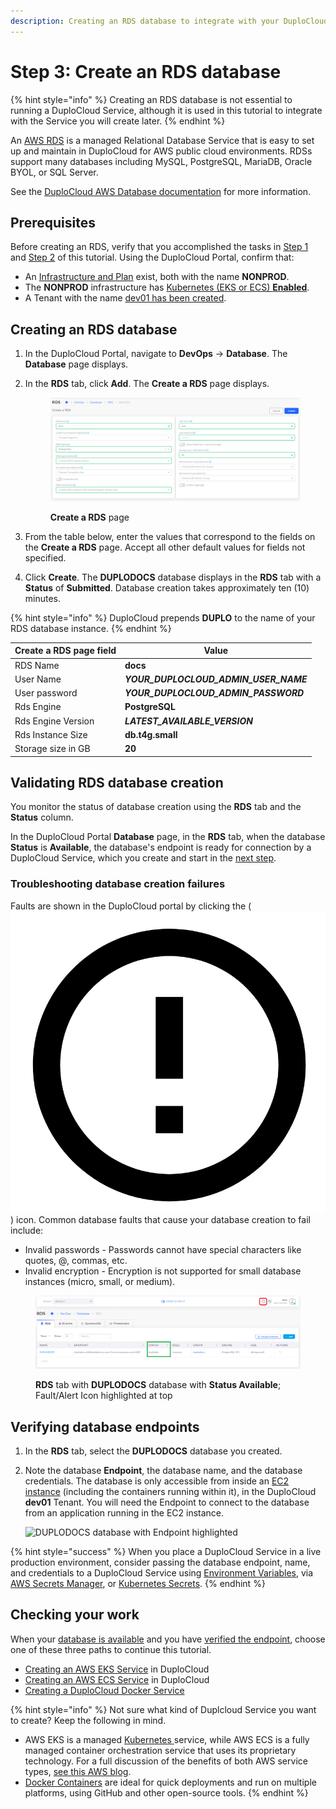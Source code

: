 ```yaml
---
description: Creating an RDS database to integrate with your DuploCloud Service
---
```


# Step 3: Create an RDS database

{% hint style="info" %}
Creating an RDS database is not essential to running a DuploCloud Service, although it is used in this tutorial to integrate with the Service you will create later.
{% endhint %}

An [AWS RDS](https://aws.amazon.com/free/database/?trk=83add82a-8e52-4837-bc73-c323da62d78c\&sc\_channel=ps\&ef\_id=CjwKCAjwp6CkBhB\_EiwAlQVyxYi50yWfBj5SSxs6-gaDSqftnxbBO6Plfy0pYWyyxrZ3zI0goU6bLRoCGkQQAvD\_BwE:G:s\&s\_kwcid=AL!4422!3!610000101516!e!!g!!amazon%20database%20hosting!11086562318!108339552363) is a managed Relational Database Service that is easy to set up and maintain in DuploCloud for AWS public cloud environments. RDSs support many databases including MySQL, PostgreSQL, MariaDB, Oracle BYOL, or SQL Server. &#x20;

&#x20;See the [DuploCloud AWS Database documentation](../aws-services/database/) for more information.

## Prerequisites <a href="#0-toc-title" id="0-toc-title"></a>

Before creating an RDS, verify that you accomplished the tasks in [Step 1](step-1-infrastructure.md) and [Step 2](step-2-tenant.md) of this tutorial. Using the DuploCloud Portal, confirm that:

* An [Infrastructure and Plan](step-1-infrastructure.md) exist, both with the name **NONPROD**.
* The **NONPROD** infrastructure has [Kubernetes (EKS or ECS) **Enabled**](step-1-infrastructure.md#check-your-work).&#x20;
* A Tenant with the name [dev01 has been created](step-2-tenant.md).

## Creating an RDS database <a href="#0-toc-title" id="0-toc-title"></a>

1. In the DuploCloud Portal, navigate to **DevOps** -> **Database**. The **Database** page displays.
2.  In the **RDS** tab, click **Add**. The **Create a RDS** page displays.

    <figure><img src="../../.gitbook/assets/AWS_QS_5 (1).png" alt=""><figcaption><p><strong>Create a RDS</strong> page</p></figcaption></figure>
3. From the table below, enter the values that correspond to the fields on the **Create a RDS** page. Accept all other default values for fields not specified.&#x20;
4. Click **Create**. The **DUPLODOCS** database displays in the **RDS** tab with a **Status** of **Submitted**. Database creation takes approximately ten (10) minutes.&#x20;

{% hint style="info" %}
DuploCloud prepends **DUPLO** to the name of your RDS database instance.
{% endhint %}

| Create a RDS page field | Value                                     |
| ----------------------- | ----------------------------------------- |
| RDS Name                | **docs**                                  |
| User Name               | _**YOUR\_DUPLOCLOUD\_ADMIN\_USER\_NAME**_ |
| User password           | _**YOUR\_DUPLOCLOUD\_ADMIN\_PASSWORD**_   |
| Rds Engine              | **PostgreSQL**                            |
| Rds Engine Version      | _**LATEST\_AVAILABLE\_VERSION**_          |
| Rds Instance Size       | **db.t4g.small**                          |
| Storage size in GB      | **20**                                    |

## Validating RDS database creation <a href="#1-toc-title" id="1-toc-title"></a>

You monitor the status of database creation using the **RDS** tab and the **Status** column.&#x20;

In the DuploCloud Portal **Database** page, in the **RDS** tab, when the database **Status** is **Available**, the database's endpoint is ready for connection by a DuploCloud Service, which you create and start in the [next step](step-4-create-a-rds-database.md#checking-your-work).

### Troubleshooting database creation failures

Faults are shown in the DuploCloud portal by clicking the ( <img src="../../.gitbook/assets/alert_exclamation_point_circle_fault_icon.png" alt="" data-size="line"> ) icon. Common database faults that cause your database creation to fail include:

* Invalid passwords - Passwords cannot have special characters like quotes, @, commas, etc.
* Invalid encryption - Encryption is not supported for small database instances (micro, small, or medium).

<figure><img src="../../.gitbook/assets/AWS_QS_8 (1).png" alt=""><figcaption><p><strong>RDS</strong> tab with <strong>DUPLODOCS</strong> database with <strong>Status Available</strong>; Fault/Alert Icon highlighted at top</p></figcaption></figure>

## Verifying database endpoints <a href="#1-toc-title" id="1-toc-title"></a>

1. In the **RDS** tab, select the **DUPLODOCS** database you created.
2.  Note the database **Endpoint**, the database name, and the database credentials. The database is only accessible from inside an [EC2 instance](https://aws.amazon.com/pm/ec2/?trk=36c6da98-7b20-48fa-8225-4784bced9843\&sc\_channel=ps\&ef\_id=CjwKCAjwp6CkBhB\_EiwAlQVyxcW-7lt7SPn1AnahX32vPOCAEtG0fcDA\_uA0N6sH8R\_LGfg0uwcwHxoCPB8QAvD\_BwE:G:s\&s\_kwcid=AL!4422!3!536392622533!e!!g!!aws%20ec2%20instance%20types!11198711716!118263957108) (including the containers running within it), in the DuploCloud **dev01** Tenant. You will need the Endpoint to connect to the database from an application running in the EC2 instance.

    ![DUPLODOCS database with Endpoint highlighted](<../../.gitbook/assets/AWS\_QS\_9 (1).png>)



{% hint style="success" %}
When you place a DuploCloud Service in a live production environment, consider passing the database endpoint, name, and credentials to a DuploCloud Service using [Environment Variables](../use-cases/passing-secrets/passing-config-and-secrets/setting-environment-variables-from-config.md), via [AWS Secrets Manager](https://docs.aws.amazon.com/secretsmanager/latest/userguide/intro.html), or [Kubernetes Secrets](../use-cases/passing-secrets/passing-config-and-secrets/setting-environment-variables-from-config.md#setting-environment-variables-from-a-kubernetes-secret).&#x20;
{% endhint %}

## Checking your work

When your [database is available](step-4-create-a-rds-database.md#1-toc-title) and you have [verified the endpoint](step-4-create-a-rds-database.md#1-toc-title-1), choose one of these three paths to continue this tutorial.

* [Creating an AWS EKS Service](quick-start-eks-services/) in DuploCloud
* [Creating an AWS ECS Service](quick-start-ecs-services/)  in DuploCloud
* [Creating a DuploCloud Docker Service](quick-start-duplocloud-docker-services/)

{% hint style="info" %}
Not sure what kind of Duplcloud Service you want to create? Keep the following in mind.

* AWS EKS is a managed [Kubernetes ](https://kubernetes.io/)service, while AWS ECS is a fully managed container orchestration service that uses its proprietary technology. For a full discussion of the benefits of both AWS service types, [see this AWS blog](https://aws.amazon.com/blogs/containers/amazon-ecs-vs-amazon-eks-making-sense-of-aws-container-services/).
* [Docker Containers](https://docs.docker.com/get-started/) are ideal for quick deployments and run on multiple platforms, using GitHub and other open-source tools.
{% endhint %}
